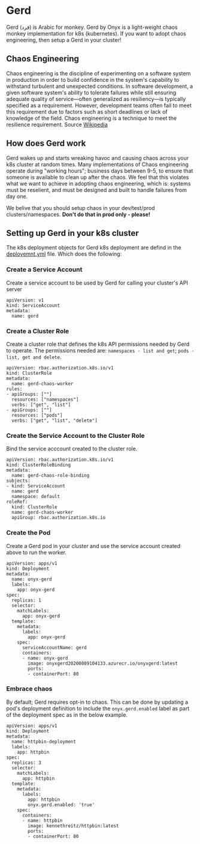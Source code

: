 # Gerd
Gerd (قرد) is Arabic for monkey. Gerd by Onyx is a light-weight chaos monkey implementation for k8s (kubernetes). If you want to adopt chaos engineering, then setup a Gerd in your cluster!

## Chaos Engineering
Chaos engineering is the discipline of experimenting on a software system in production in order to build confidence in the system's capability to withstand turbulent and unexpected conditions. In software development, a given software system's ability to tolerate failures while still ensuring adequate quality of service—often generalized as resiliency—is typically specified as a requirement. However, development teams often fail to meet this requirement due to factors such as short deadlines or lack of knowledge of the field. Chaos engineering is a technique to meet the resilience requirement.
Source [Wikipedia](https://en.wikipedia.org/wiki/Chaos_engineering)

## How does Gerd work
 Gerd wakes up and starts wreaking havoc and causing chaos across your k8s cluster at random times. Many implementations of Chaos engineering operate during "working hours"; business days between 9-5, to ensure that someone is available to clean up after the chaos. We feel that this violates what we want to achieve in adopting chaos engineering, which is: systems must be reselient, and must be designed and built to handle failures from day one.
 
 We belive that you should setup chaos in your dev/test/prod clusters/namespaces. **Don't do that in prod only - please!**

## Setting up Gerd in your k8s cluster
The k8s deployment objects for Gerd k8s deployment are defind in the [deployemnt.yml](deployemnt.yml) file. Which does the following:

### Create a Service Account
Create a service account to be used by Gerd for calling your cluster's API server
```
apiVersion: v1
kind: ServiceAccount
metadata:
  name: gerd
```
### Create a Cluster Role
Create a cluster role that defines the k8s API permissions needed by Gerd to operate. The permissions needed are: `namespaces - list and get`; `pods - list, get and delete`.
```
apiVersion: rbac.authorization.k8s.io/v1
kind: ClusterRole
metadata:
  name: gerd-chaos-worker
rules:
- apiGroups: [""]
  resources: ["namespaces"]
  verbs: ["get", "list"]
- apiGroups: [""]
  resources: ["pods"]
  verbs: ["get", "list", "delete"]
```
### Create the Service Account to the Cluster Role
Bind the service acccount created to the cluster role.
```
apiVersion: rbac.authorization.k8s.io/v1
kind: ClusterRoleBinding
metadata:
  name: gerd-chaos-role-binding
subjects:
- kind: ServiceAccount
  name: gerd
  namespace: default
roleRef:
  kind: ClusterRole
  name: gerd-chaos-worker
  apiGroup: rbac.authorization.k8s.io
```
### Create the Pod
Create a Gerd pod in your cluster and use the service account created above to run the worker.
```
apiVersion: apps/v1
kind: Deployment
metadata:
  name: onyx-gerd
  labels:
    app: onyx-gerd
spec:
  replicas: 1
  selector:
    matchLabels:
      app: onyx-gerd
  template:
    metadata:
      labels:
        app: onyx-gerd
    spec:
      serviceAccountName: gerd
      containers:
      - name: onyx-gerd
        image: onyxgerd20200809104133.azurecr.io/onyxgerd:latest
        ports:
        - containerPort: 80
```
### Embrace chaos
By default; Gerd requires opt-in to chaos. This can be done by updating a pod's deployment definition to include the `onyx.gerd.enabled` label as part of the deployment spec as in the below example.
```
apiVersion: apps/v1
kind: Deployment
metadata:
  name: httpbin-deployment
  labels:
    app: httpbin
spec:
  replicas: 3
  selector:
    matchLabels:
      app: httpbin
  template:
    metadata:
      labels:
        app: httpbin
        onyx.gerd.enabled: 'true'
    spec:
      containers:
      - name: httpbin
        image: kennethreitz/httpbin:latest
        ports:
        - containerPort: 80
```
